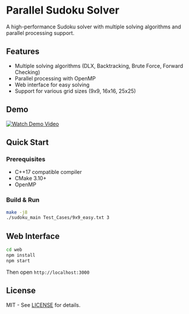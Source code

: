 # Parallel Sudoku Solver

A high-performance Sudoku solver with multiple solving algorithms and parallel processing support.

## Features
- Multiple solving algorithms (DLX, Backtracking, Brute Force, Forward Checking)
- Parallel processing with OpenMP
- Web interface for easy solving
- Support for various grid sizes (9x9, 16x16, 25x25)

## Demo

[![Watch Demo Video](https://img.shields.io/badge/▶-Watch%20Demo%20Video-2ea44f?style=for-the-badge)](sudokoapp_demo.mp4)

## Quick Start

### Prerequisites
- C++17 compatible compiler
- CMake 3.10+
- OpenMP

### Build & Run
```bash
make -j8
./sudoku_main Test_Cases/9x9_easy.txt 3
```

## Web Interface
```bash
cd web
npm install
npm start
```
Then open `http://localhost:3000`


## License
MIT - See [LICENSE](LICENSE) for details.
 

